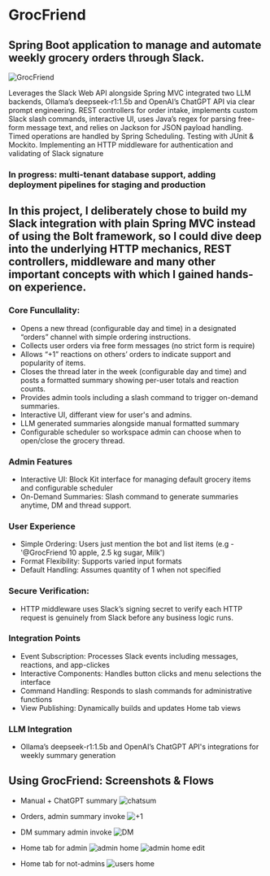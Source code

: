 # GrocFriend
## Spring Boot application to manage and automate weekly grocery orders through Slack.
![GrocFriend](https://github.com/user-attachments/assets/940dce17-7b59-4ded-b9af-60a8b8661b5f)


Leverages the Slack Web API alongside Spring MVC
integrated two LLM backends, Ollama’s deepseek-r1:1.5b and OpenAI’s ChatGPT API via clear prompt engineering.
REST controllers for order intake, implements custom Slack slash commands,
interactive UI, uses Java’s regex for
parsing free-form message text, and relies on Jackson
for JSON payload handling. Timed operations are
handled by Spring Scheduling. Testing with JUnit & Mockito.
Implementing an HTTP middleware for authentication and validating of Slack signature 
### In progress: multi-tenant database support, adding deployment pipelines for staging and production


## In this project, I deliberately chose to build my Slack integration with plain Spring MVC instead of using the Bolt framework, so I could dive deep into the underlying HTTP mechanics, REST controllers, middleware and many other important concepts with which I gained hands-on experience.

### Core Funcullality: 
- Opens a new thread (configurable day and time) in a designated “orders” channel with simple ordering instructions.
- Collects user orders via free form messages (no strict form is require)
- Allows “+1” reactions on others’ orders to indicate support and popularity of items.
- Closes the thread later in the week (configurable day and time) and posts a formatted summary showing per-user totals and reaction counts.
- Provides admin tools including a slash command to trigger on-demand summaries.
- Interactive UI, differant view for user's and admins.
- LLM generated summaries alongside manual formatted summary
- Configurable scheduler so workspace admin can choose when to open/close the grocery thread.

### Admin Features
- Interactive UI: Block Kit interface for managing default grocery items and configurable scheduler
- On-Demand Summaries: Slash command to generate summaries anytime, DM and thread support.


### User Experience
- Simple Ordering: Users just mention the bot and list items (e.g - '@GrocFriend 10 apple, 2.5 kg sugar, Milk') 
- Format Flexibility: Supports varied input formats 
- Default Handling: Assumes quantity of 1 when not specified

### Secure Verification:
- HTTP middleware uses Slack’s signing secret to verify each HTTP request is genuinely from Slack before any business logic runs.

### Integration Points
- Event Subscription: Processes Slack events including messages, reactions, and app-clickes
- Interactive Components: Handles button clicks and menu selections the interface
- Command Handling: Responds to slash commands for administrative functions
- View Publishing: Dynamically builds and updates Home tab views

 ### LLM Integration 
 - Ollama’s deepseek-r1:1.5b and OpenAI’s ChatGPT API's integrations for weekly summary generation


## Using GrocFriend: Screenshots & Flows


- Manual + ChatGPT summary
![chatsum](https://github.com/user-attachments/assets/06719272-5966-402a-9cc1-671b36adb5b2)
  
- Orders, admin summary invoke
![+1](https://github.com/user-attachments/assets/d1396560-71f4-497f-bb69-e716a078835d)

- DM summary admin invoke
![DM](https://github.com/user-attachments/assets/81aca1d8-d012-4426-bdb2-1253bf047a27)

- Home tab for admin
![admin home](https://github.com/user-attachments/assets/6a60a215-6b0e-4494-8948-1a3f5ed3015f)
![admin home edit](https://github.com/user-attachments/assets/eaf5a89e-828d-4ee4-b170-5d835da764f2)

- Home tab for not-admins
![users home](https://github.com/user-attachments/assets/d1f50a6e-e5fb-4e25-bc76-1dd41ba791d0)









   
